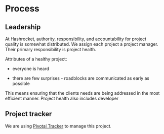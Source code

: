 # Process

## Leadership

At Hashrocket, authority, responsibility, and accountability for project quality is somewhat distributed. We assign each project a project manager. Their primary responsibility is project health.

Attributes of a healthy project:

* everyone is heard

* there are few surprises - roadblocks are communicated as early as possible

This means ensuring that the clients needs are being addressed in the most efficient manner. Project health also includes developer 

## Project tracker

We are using [Pivotal Tracker](https://www.pivotaltracker.com/n/projects/1370420) to manage this project.
